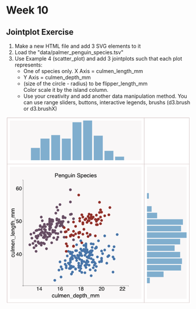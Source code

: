 # Week 10 
## Jointplot Exercise
<ol>
<li>Make a new HTML file and add 3 SVG elements to it</li>
<li>Load the "data/palmer_penguin_species.tsv"</li>
<li>Use Example 4 (scatter_plot) and add 3 jointplots such that each plot represents:
    
    
<ul>
<li>
    One of species only.
<il>
X Axis = culmen_length_mm
</il>
<li>
    Y Axis = culmen_depth_mm
</li>
    <li>
        (size of the circle - radius) to be flipper_length_mm
        </li
<li>
Color scale it by the island column.
</li>
<li>
Use your creativity and add another data  manipulation method. You can use range sliders, buttons, interactive legends, brushs (d3.brush or d3.brushX)
</li>
</ul>
</li>
</ol>

<img src="./images/Example4.png"/>

